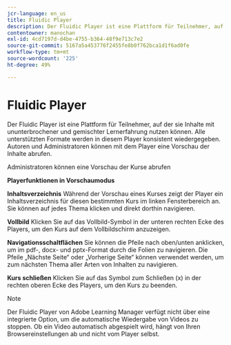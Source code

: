 ```yaml
---
jcr-language: en_us
title: Fluidic Player
description: Der Fluidic Player ist eine Plattform für Teilnehmer, auf der sie Inhalte mit ununterbrochener und gemischter Lernerfahrung nutzen können. Alle unterstützten Formate werden in diesem Player konsistent wiedergegeben. Autoren und Administratoren können mit dem Player eine Vorschau der Inhalte abrufen.
contentowner: manochan
exl-id: 4cd7197d-d4be-4755-b364-48f9e713c7e2
source-git-commit: 5167a5a453776f2455fe8b0f762bca1d1f6ad0fe
workflow-type: tm+mt
source-wordcount: '225'
ht-degree: 49%

---
```


# Fluidic Player

Der Fluidic Player ist eine Plattform für Teilnehmer, auf der sie Inhalte mit ununterbrochener und gemischter Lernerfahrung nutzen können. Alle unterstützten Formate werden in diesem Player konsistent wiedergegeben. Autoren und Administratoren können mit dem Player eine Vorschau der Inhalte abrufen.

Administratoren können eine Vorschau der Kurse abrufen

**Playerfunktionen in Vorschaumodus**

**Inhaltsverzeichnis** Während der Vorschau eines Kurses zeigt der Player ein Inhaltsverzeichnis für diesen bestimmten Kurs im linken Fensterbereich an. Sie können auf jedes Thema klicken und direkt dorthin navigieren.

**Vollbild** Klicken Sie auf das Vollbild-Symbol in der unteren rechten Ecke des Players, um den Kurs auf dem Vollbildschirm anzuzeigen.

**Navigationsschaltflächen** Sie können die Pfeile nach oben/unten anklicken, um im pdf-, docx- und pptx-Format durch die Folien zu navigieren. Die Pfeile „Nächste Seite“ oder „Vorherige Seite“ können verwendet werden, um zum nächsten Thema aller Arten von Inhalten zu navigieren.

**Kurs schließen** Klicken Sie auf das Symbol zum Schließen (x) in der rechten oberen Ecke des Players, um den Kurs zu beenden.

>[!NOTE]
>
>Der Fluidic Player von Adobe Learning Manager verfügt nicht über eine integrierte Option, um die automatische Wiedergabe von Videos zu stoppen. Ob ein Video automatisch abgespielt wird, hängt von Ihren Browsereinstellungen ab und nicht vom Player selbst.

